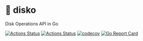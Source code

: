 # :dvd: disko

Disk Operations API in Go

[![Actions Status](https://machinerun.io/disko/workflows/Build/badge.svg)](https://machinerun.io/disko/actions)
[![Actions Status](https://machinerun.io/disko/workflows/Lint/badge.svg)](https://machinerun.io/disko/actions)
[![codecov](https://codecov.io/gh/project-machine/disko/graph/badge.svg?token=OWZk2EXt3x)](https://codecov.io/gh/project-machine/disko)
[![Go Report Card](https://goreportcard.com/badge/machinerun.io/disko)](https://goreportcard.com/report/machinerun.io/disko)